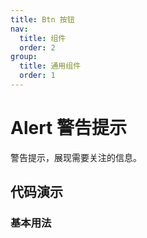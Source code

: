 ```yaml
---
title: Btn 按钮
nav:
  title: 组件
  order: 2
group:
  title: 通用组件
  order: 1
---
```


# Alert 警告提示

警告提示，展现需要关注的信息。

## 代码演示

### 基本用法

<code src="./demo/basic.tsx"></code>
